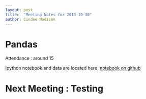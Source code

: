 ```yaml
---
layout: post
title:  "Meeting Notes for 2013-10-30"
author: Cindee Madison
---
```


Pandas
======

Attendance : around 15

Ipython notebook and data are located here:
[notebook on
github](https://github.com/cindeem/ipython-notebooks/tree/master/pandas)

Next Meeting : Testing
======================

